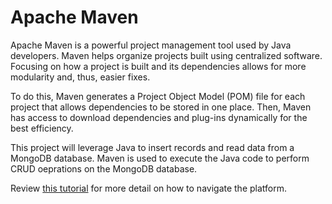 # Apache Maven

Apache Maven is a powerful project management tool used by Java developers. Maven helps organize projects built using centralized software. Focusing on how a project is built and its dependencies allows for more modularity and, thus, easier fixes.

To do this, Maven generates a Project Object Model (POM) file for each project that allows dependencies to be stored in one place. Then, Maven has access to download dependencies and plug-ins dynamically for the best efficiency.

This project will leverage Java to insert records and read data from a MongoDB database. Maven is used to execute the Java code to perform CRUD oeprations on the MongoDB database. 

Review [this tutorial](https://maven.apache.org/guides/getting-started/maven-in-five-minutes.html) for more detail on how to navigate the platform. 
